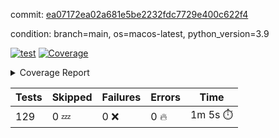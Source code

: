 commit: [ea07172ea02a681e5be2232fdc7729e400c622f4](https://github.com/rharley99/homebrew-file/tree/ea07172ea02a681e5be2232fdc7729e400c622f4)

condition: branch=main, os=macos-latest, python_version=3.9

[![test](https://github.com/rharley99/homebrew-file/actions/workflows/test.yml/badge.svg)](https://github.com/rharley99/homebrew-file/actions/runs/17007435271)
<a href="https://github.com/rharley99/homebrew-file/blob/ea07172ea02a681e5be2232fdc7729e400c622f4/README.md"><img alt="Coverage" src="https://img.shields.io/badge/Coverage-56%25-orange.svg" /></a><details><summary>Coverage Report </summary><table><tr><th>File</th><th>Stmts</th><th>Miss</th><th>Cover</th><th>Missing</th></tr><tbody><tr><td colspan="5"><b>bin</b></td></tr><tr><td>&nbsp; &nbsp;<a href="https://github.com/rharley99/homebrew-file/blob/ea07172ea02a681e5be2232fdc7729e400c622f4/bin/brew-file">brew-file</a></td><td>2222</td><td>982</td><td>56%</td><td><a href="https://github.com/rharley99/homebrew-file/blob/ea07172ea02a681e5be2232fdc7729e400c622f4/bin/brew-file#L56-L62">56&ndash;62</a>, <a href="https://github.com/rharley99/homebrew-file/blob/ea07172ea02a681e5be2232fdc7729e400c622f4/bin/brew-file#L149">149</a>, <a href="https://github.com/rharley99/homebrew-file/blob/ea07172ea02a681e5be2232fdc7729e400c622f4/bin/brew-file#L161">161</a>, <a href="https://github.com/rharley99/homebrew-file/blob/ea07172ea02a681e5be2232fdc7729e400c622f4/bin/brew-file#L164">164</a>, <a href="https://github.com/rharley99/homebrew-file/blob/ea07172ea02a681e5be2232fdc7729e400c622f4/bin/brew-file#L213">213</a>, <a href="https://github.com/rharley99/homebrew-file/blob/ea07172ea02a681e5be2232fdc7729e400c622f4/bin/brew-file#L307">307</a>, <a href="https://github.com/rharley99/homebrew-file/blob/ea07172ea02a681e5be2232fdc7729e400c622f4/bin/brew-file#L310">310</a>, <a href="https://github.com/rharley99/homebrew-file/blob/ea07172ea02a681e5be2232fdc7729e400c622f4/bin/brew-file#L378-L380">378&ndash;380</a>, <a href="https://github.com/rharley99/homebrew-file/blob/ea07172ea02a681e5be2232fdc7729e400c622f4/bin/brew-file#L389-L390">389&ndash;390</a>, <a href="https://github.com/rharley99/homebrew-file/blob/ea07172ea02a681e5be2232fdc7729e400c622f4/bin/brew-file#L484">484</a>, <a href="https://github.com/rharley99/homebrew-file/blob/ea07172ea02a681e5be2232fdc7729e400c622f4/bin/brew-file#L490-L493">490&ndash;493</a>, <a href="https://github.com/rharley99/homebrew-file/blob/ea07172ea02a681e5be2232fdc7729e400c622f4/bin/brew-file#L531-L555">531&ndash;555</a>, <a href="https://github.com/rharley99/homebrew-file/blob/ea07172ea02a681e5be2232fdc7729e400c622f4/bin/brew-file#L559-L567">559&ndash;567</a>, <a href="https://github.com/rharley99/homebrew-file/blob/ea07172ea02a681e5be2232fdc7729e400c622f4/bin/brew-file#L699">699</a>, <a href="https://github.com/rharley99/homebrew-file/blob/ea07172ea02a681e5be2232fdc7729e400c622f4/bin/brew-file#L821-L825">821&ndash;825</a>, <a href="https://github.com/rharley99/homebrew-file/blob/ea07172ea02a681e5be2232fdc7729e400c622f4/bin/brew-file#L838-L843">838&ndash;843</a>, <a href="https://github.com/rharley99/homebrew-file/blob/ea07172ea02a681e5be2232fdc7729e400c622f4/bin/brew-file#L854">854</a>, <a href="https://github.com/rharley99/homebrew-file/blob/ea07172ea02a681e5be2232fdc7729e400c622f4/bin/brew-file#L871">871</a>, <a href="https://github.com/rharley99/homebrew-file/blob/ea07172ea02a681e5be2232fdc7729e400c622f4/bin/brew-file#L875-L883">875&ndash;883</a>, <a href="https://github.com/rharley99/homebrew-file/blob/ea07172ea02a681e5be2232fdc7729e400c622f4/bin/brew-file#L892-L895">892&ndash;895</a>, <a href="https://github.com/rharley99/homebrew-file/blob/ea07172ea02a681e5be2232fdc7729e400c622f4/bin/brew-file#L897-L900">897&ndash;900</a>, <a href="https://github.com/rharley99/homebrew-file/blob/ea07172ea02a681e5be2232fdc7729e400c622f4/bin/brew-file#L902-L905">902&ndash;905</a>, <a href="https://github.com/rharley99/homebrew-file/blob/ea07172ea02a681e5be2232fdc7729e400c622f4/bin/brew-file#L907-L910">907&ndash;910</a>, <a href="https://github.com/rharley99/homebrew-file/blob/ea07172ea02a681e5be2232fdc7729e400c622f4/bin/brew-file#L921-L939">921&ndash;939</a>, <a href="https://github.com/rharley99/homebrew-file/blob/ea07172ea02a681e5be2232fdc7729e400c622f4/bin/brew-file#L991-L1002">991&ndash;1002</a>, <a href="https://github.com/rharley99/homebrew-file/blob/ea07172ea02a681e5be2232fdc7729e400c622f4/bin/brew-file#L1005-L1033">1005&ndash;1033</a>, <a href="https://github.com/rharley99/homebrew-file/blob/ea07172ea02a681e5be2232fdc7729e400c622f4/bin/brew-file#L1049-L1064">1049&ndash;1064</a>, <a href="https://github.com/rharley99/homebrew-file/blob/ea07172ea02a681e5be2232fdc7729e400c622f4/bin/brew-file#L1106">1106</a>, <a href="https://github.com/rharley99/homebrew-file/blob/ea07172ea02a681e5be2232fdc7729e400c622f4/bin/brew-file#L1122-L1127">1122&ndash;1127</a>, <a href="https://github.com/rharley99/homebrew-file/blob/ea07172ea02a681e5be2232fdc7729e400c622f4/bin/brew-file#L1131-L1133">1131&ndash;1133</a>, <a href="https://github.com/rharley99/homebrew-file/blob/ea07172ea02a681e5be2232fdc7729e400c622f4/bin/brew-file#L1137-L1140">1137&ndash;1140</a>, <a href="https://github.com/rharley99/homebrew-file/blob/ea07172ea02a681e5be2232fdc7729e400c622f4/bin/brew-file#L1144-L1146">1144&ndash;1146</a>, <a href="https://github.com/rharley99/homebrew-file/blob/ea07172ea02a681e5be2232fdc7729e400c622f4/bin/brew-file#L1150-L1152">1150&ndash;1152</a>, <a href="https://github.com/rharley99/homebrew-file/blob/ea07172ea02a681e5be2232fdc7729e400c622f4/bin/brew-file#L1156-L1158">1156&ndash;1158</a>, <a href="https://github.com/rharley99/homebrew-file/blob/ea07172ea02a681e5be2232fdc7729e400c622f4/bin/brew-file#L1162-L1164">1162&ndash;1164</a>, <a href="https://github.com/rharley99/homebrew-file/blob/ea07172ea02a681e5be2232fdc7729e400c622f4/bin/brew-file#L1168-L1170">1168&ndash;1170</a>, <a href="https://github.com/rharley99/homebrew-file/blob/ea07172ea02a681e5be2232fdc7729e400c622f4/bin/brew-file#L1174-L1176">1174&ndash;1176</a>, <a href="https://github.com/rharley99/homebrew-file/blob/ea07172ea02a681e5be2232fdc7729e400c622f4/bin/brew-file#L1180-L1183">1180&ndash;1183</a>, <a href="https://github.com/rharley99/homebrew-file/blob/ea07172ea02a681e5be2232fdc7729e400c622f4/bin/brew-file#L1187-L1189">1187&ndash;1189</a>, <a href="https://github.com/rharley99/homebrew-file/blob/ea07172ea02a681e5be2232fdc7729e400c622f4/bin/brew-file#L1207">1207</a>, <a href="https://github.com/rharley99/homebrew-file/blob/ea07172ea02a681e5be2232fdc7729e400c622f4/bin/brew-file#L1257-L1259">1257&ndash;1259</a>, <a href="https://github.com/rharley99/homebrew-file/blob/ea07172ea02a681e5be2232fdc7729e400c622f4/bin/brew-file#L1262">1262</a>, <a href="https://github.com/rharley99/homebrew-file/blob/ea07172ea02a681e5be2232fdc7729e400c622f4/bin/brew-file#L1268">1268</a>, <a href="https://github.com/rharley99/homebrew-file/blob/ea07172ea02a681e5be2232fdc7729e400c622f4/bin/brew-file#L1290-L1293">1290&ndash;1293</a>, <a href="https://github.com/rharley99/homebrew-file/blob/ea07172ea02a681e5be2232fdc7729e400c622f4/bin/brew-file#L1375">1375</a>, <a href="https://github.com/rharley99/homebrew-file/blob/ea07172ea02a681e5be2232fdc7729e400c622f4/bin/brew-file#L1413">1413</a>, <a href="https://github.com/rharley99/homebrew-file/blob/ea07172ea02a681e5be2232fdc7729e400c622f4/bin/brew-file#L1450">1450</a>, <a href="https://github.com/rharley99/homebrew-file/blob/ea07172ea02a681e5be2232fdc7729e400c622f4/bin/brew-file#L1453">1453</a>, <a href="https://github.com/rharley99/homebrew-file/blob/ea07172ea02a681e5be2232fdc7729e400c622f4/bin/brew-file#L1465">1465</a>, <a href="https://github.com/rharley99/homebrew-file/blob/ea07172ea02a681e5be2232fdc7729e400c622f4/bin/brew-file#L1467">1467</a>, <a href="https://github.com/rharley99/homebrew-file/blob/ea07172ea02a681e5be2232fdc7729e400c622f4/bin/brew-file#L1502-L1503">1502&ndash;1503</a>, <a href="https://github.com/rharley99/homebrew-file/blob/ea07172ea02a681e5be2232fdc7729e400c622f4/bin/brew-file#L1515-L1518">1515&ndash;1518</a>, <a href="https://github.com/rharley99/homebrew-file/blob/ea07172ea02a681e5be2232fdc7729e400c622f4/bin/brew-file#L1548-L1579">1548&ndash;1579</a>, <a href="https://github.com/rharley99/homebrew-file/blob/ea07172ea02a681e5be2232fdc7729e400c622f4/bin/brew-file#L1586">1586</a>, <a href="https://github.com/rharley99/homebrew-file/blob/ea07172ea02a681e5be2232fdc7729e400c622f4/bin/brew-file#L1588">1588</a>, <a href="https://github.com/rharley99/homebrew-file/blob/ea07172ea02a681e5be2232fdc7729e400c622f4/bin/brew-file#L1597-L1598">1597&ndash;1598</a>, <a href="https://github.com/rharley99/homebrew-file/blob/ea07172ea02a681e5be2232fdc7729e400c622f4/bin/brew-file#L1603">1603</a>, <a href="https://github.com/rharley99/homebrew-file/blob/ea07172ea02a681e5be2232fdc7729e400c622f4/bin/brew-file#L1609">1609</a>, <a href="https://github.com/rharley99/homebrew-file/blob/ea07172ea02a681e5be2232fdc7729e400c622f4/bin/brew-file#L1613-L1624">1613&ndash;1624</a>, <a href="https://github.com/rharley99/homebrew-file/blob/ea07172ea02a681e5be2232fdc7729e400c622f4/bin/brew-file#L1627-L1632">1627&ndash;1632</a>, <a href="https://github.com/rharley99/homebrew-file/blob/ea07172ea02a681e5be2232fdc7729e400c622f4/bin/brew-file#L1643-L1663">1643&ndash;1663</a>, <a href="https://github.com/rharley99/homebrew-file/blob/ea07172ea02a681e5be2232fdc7729e400c622f4/bin/brew-file#L1691">1691</a>, <a href="https://github.com/rharley99/homebrew-file/blob/ea07172ea02a681e5be2232fdc7729e400c622f4/bin/brew-file#L1730-L1737">1730&ndash;1737</a>, <a href="https://github.com/rharley99/homebrew-file/blob/ea07172ea02a681e5be2232fdc7729e400c622f4/bin/brew-file#L1744-L1752">1744&ndash;1752</a>, <a href="https://github.com/rharley99/homebrew-file/blob/ea07172ea02a681e5be2232fdc7729e400c622f4/bin/brew-file#L1768">1768</a>, <a href="https://github.com/rharley99/homebrew-file/blob/ea07172ea02a681e5be2232fdc7729e400c622f4/bin/brew-file#L1778">1778</a>, <a href="https://github.com/rharley99/homebrew-file/blob/ea07172ea02a681e5be2232fdc7729e400c622f4/bin/brew-file#L1784">1784</a>, <a href="https://github.com/rharley99/homebrew-file/blob/ea07172ea02a681e5be2232fdc7729e400c622f4/bin/brew-file#L1794">1794</a>, <a href="https://github.com/rharley99/homebrew-file/blob/ea07172ea02a681e5be2232fdc7729e400c622f4/bin/brew-file#L1803-L1804">1803&ndash;1804</a>, <a href="https://github.com/rharley99/homebrew-file/blob/ea07172ea02a681e5be2232fdc7729e400c622f4/bin/brew-file#L1808">1808</a>, <a href="https://github.com/rharley99/homebrew-file/blob/ea07172ea02a681e5be2232fdc7729e400c622f4/bin/brew-file#L1814">1814</a>, <a href="https://github.com/rharley99/homebrew-file/blob/ea07172ea02a681e5be2232fdc7729e400c622f4/bin/brew-file#L1820-L1824">1820&ndash;1824</a>, <a href="https://github.com/rharley99/homebrew-file/blob/ea07172ea02a681e5be2232fdc7729e400c622f4/bin/brew-file#L1840-L1847">1840&ndash;1847</a>, <a href="https://github.com/rharley99/homebrew-file/blob/ea07172ea02a681e5be2232fdc7729e400c622f4/bin/brew-file#L1854-L1858">1854&ndash;1858</a>, <a href="https://github.com/rharley99/homebrew-file/blob/ea07172ea02a681e5be2232fdc7729e400c622f4/bin/brew-file#L1862">1862</a>, <a href="https://github.com/rharley99/homebrew-file/blob/ea07172ea02a681e5be2232fdc7729e400c622f4/bin/brew-file#L1875-L1876">1875&ndash;1876</a>, <a href="https://github.com/rharley99/homebrew-file/blob/ea07172ea02a681e5be2232fdc7729e400c622f4/bin/brew-file#L1897-L2024">1897&ndash;2024</a>, <a href="https://github.com/rharley99/homebrew-file/blob/ea07172ea02a681e5be2232fdc7729e400c622f4/bin/brew-file#L2027-L2036">2027&ndash;2036</a>, <a href="https://github.com/rharley99/homebrew-file/blob/ea07172ea02a681e5be2232fdc7729e400c622f4/bin/brew-file#L2049">2049</a>, <a href="https://github.com/rharley99/homebrew-file/blob/ea07172ea02a681e5be2232fdc7729e400c622f4/bin/brew-file#L2054">2054</a>, <a href="https://github.com/rharley99/homebrew-file/blob/ea07172ea02a681e5be2232fdc7729e400c622f4/bin/brew-file#L2059-L2098">2059&ndash;2098</a>, <a href="https://github.com/rharley99/homebrew-file/blob/ea07172ea02a681e5be2232fdc7729e400c622f4/bin/brew-file#L2108-L2135">2108&ndash;2135</a>, <a href="https://github.com/rharley99/homebrew-file/blob/ea07172ea02a681e5be2232fdc7729e400c622f4/bin/brew-file#L2139-L2205">2139&ndash;2205</a>, <a href="https://github.com/rharley99/homebrew-file/blob/ea07172ea02a681e5be2232fdc7729e400c622f4/bin/brew-file#L2212-L2215">2212&ndash;2215</a>, <a href="https://github.com/rharley99/homebrew-file/blob/ea07172ea02a681e5be2232fdc7729e400c622f4/bin/brew-file#L2224-L2227">2224&ndash;2227</a>, <a href="https://github.com/rharley99/homebrew-file/blob/ea07172ea02a681e5be2232fdc7729e400c622f4/bin/brew-file#L2236-L2239">2236&ndash;2239</a>, <a href="https://github.com/rharley99/homebrew-file/blob/ea07172ea02a681e5be2232fdc7729e400c622f4/bin/brew-file#L2248-L2251">2248&ndash;2251</a>, <a href="https://github.com/rharley99/homebrew-file/blob/ea07172ea02a681e5be2232fdc7729e400c622f4/bin/brew-file#L2260-L2281">2260&ndash;2281</a>, <a href="https://github.com/rharley99/homebrew-file/blob/ea07172ea02a681e5be2232fdc7729e400c622f4/bin/brew-file#L2291-L2309">2291&ndash;2309</a>, <a href="https://github.com/rharley99/homebrew-file/blob/ea07172ea02a681e5be2232fdc7729e400c622f4/bin/brew-file#L2318-L2328">2318&ndash;2328</a>, <a href="https://github.com/rharley99/homebrew-file/blob/ea07172ea02a681e5be2232fdc7729e400c622f4/bin/brew-file#L2331-L2346">2331&ndash;2346</a>, <a href="https://github.com/rharley99/homebrew-file/blob/ea07172ea02a681e5be2232fdc7729e400c622f4/bin/brew-file#L2349-L2361">2349&ndash;2361</a>, <a href="https://github.com/rharley99/homebrew-file/blob/ea07172ea02a681e5be2232fdc7729e400c622f4/bin/brew-file#L2364-L2376">2364&ndash;2376</a>, <a href="https://github.com/rharley99/homebrew-file/blob/ea07172ea02a681e5be2232fdc7729e400c622f4/bin/brew-file#L2383">2383</a>, <a href="https://github.com/rharley99/homebrew-file/blob/ea07172ea02a681e5be2232fdc7729e400c622f4/bin/brew-file#L2387-L2394">2387&ndash;2394</a>, <a href="https://github.com/rharley99/homebrew-file/blob/ea07172ea02a681e5be2232fdc7729e400c622f4/bin/brew-file#L2401-L2402">2401&ndash;2402</a>, <a href="https://github.com/rharley99/homebrew-file/blob/ea07172ea02a681e5be2232fdc7729e400c622f4/bin/brew-file#L2431">2431</a>, <a href="https://github.com/rharley99/homebrew-file/blob/ea07172ea02a681e5be2232fdc7729e400c622f4/bin/brew-file#L2437">2437</a>, <a href="https://github.com/rharley99/homebrew-file/blob/ea07172ea02a681e5be2232fdc7729e400c622f4/bin/brew-file#L2445-L2449">2445&ndash;2449</a>, <a href="https://github.com/rharley99/homebrew-file/blob/ea07172ea02a681e5be2232fdc7729e400c622f4/bin/brew-file#L2460-L2463">2460&ndash;2463</a>, <a href="https://github.com/rharley99/homebrew-file/blob/ea07172ea02a681e5be2232fdc7729e400c622f4/bin/brew-file#L2470">2470</a>, <a href="https://github.com/rharley99/homebrew-file/blob/ea07172ea02a681e5be2232fdc7729e400c622f4/bin/brew-file#L2477">2477</a>, <a href="https://github.com/rharley99/homebrew-file/blob/ea07172ea02a681e5be2232fdc7729e400c622f4/bin/brew-file#L2481">2481</a>, <a href="https://github.com/rharley99/homebrew-file/blob/ea07172ea02a681e5be2232fdc7729e400c622f4/bin/brew-file#L2484">2484</a>, <a href="https://github.com/rharley99/homebrew-file/blob/ea07172ea02a681e5be2232fdc7729e400c622f4/bin/brew-file#L2506-L2539">2506&ndash;2539</a>, <a href="https://github.com/rharley99/homebrew-file/blob/ea07172ea02a681e5be2232fdc7729e400c622f4/bin/brew-file#L2560">2560</a>, <a href="https://github.com/rharley99/homebrew-file/blob/ea07172ea02a681e5be2232fdc7729e400c622f4/bin/brew-file#L2577-L2578">2577&ndash;2578</a>, <a href="https://github.com/rharley99/homebrew-file/blob/ea07172ea02a681e5be2232fdc7729e400c622f4/bin/brew-file#L2582">2582</a>, <a href="https://github.com/rharley99/homebrew-file/blob/ea07172ea02a681e5be2232fdc7729e400c622f4/bin/brew-file#L2587-L2588">2587&ndash;2588</a>, <a href="https://github.com/rharley99/homebrew-file/blob/ea07172ea02a681e5be2232fdc7729e400c622f4/bin/brew-file#L2594-L2614">2594&ndash;2614</a>, <a href="https://github.com/rharley99/homebrew-file/blob/ea07172ea02a681e5be2232fdc7729e400c622f4/bin/brew-file#L2618-L2628">2618&ndash;2628</a>, <a href="https://github.com/rharley99/homebrew-file/blob/ea07172ea02a681e5be2232fdc7729e400c622f4/bin/brew-file#L2631">2631</a>, <a href="https://github.com/rharley99/homebrew-file/blob/ea07172ea02a681e5be2232fdc7729e400c622f4/bin/brew-file#L2647">2647</a>, <a href="https://github.com/rharley99/homebrew-file/blob/ea07172ea02a681e5be2232fdc7729e400c622f4/bin/brew-file#L2651-L2657">2651&ndash;2657</a>, <a href="https://github.com/rharley99/homebrew-file/blob/ea07172ea02a681e5be2232fdc7729e400c622f4/bin/brew-file#L2659">2659</a>, <a href="https://github.com/rharley99/homebrew-file/blob/ea07172ea02a681e5be2232fdc7729e400c622f4/bin/brew-file#L2665">2665</a>, <a href="https://github.com/rharley99/homebrew-file/blob/ea07172ea02a681e5be2232fdc7729e400c622f4/bin/brew-file#L2694-L2706">2694&ndash;2706</a>, <a href="https://github.com/rharley99/homebrew-file/blob/ea07172ea02a681e5be2232fdc7729e400c622f4/bin/brew-file#L2722-L2723">2722&ndash;2723</a>, <a href="https://github.com/rharley99/homebrew-file/blob/ea07172ea02a681e5be2232fdc7729e400c622f4/bin/brew-file#L2725">2725</a>, <a href="https://github.com/rharley99/homebrew-file/blob/ea07172ea02a681e5be2232fdc7729e400c622f4/bin/brew-file#L2735">2735</a>, <a href="https://github.com/rharley99/homebrew-file/blob/ea07172ea02a681e5be2232fdc7729e400c622f4/bin/brew-file#L2750-L3018">2750&ndash;3018</a>, <a href="https://github.com/rharley99/homebrew-file/blob/ea07172ea02a681e5be2232fdc7729e400c622f4/bin/brew-file#L3038-L3040">3038&ndash;3040</a>, <a href="https://github.com/rharley99/homebrew-file/blob/ea07172ea02a681e5be2232fdc7729e400c622f4/bin/brew-file#L3049-L3059">3049&ndash;3059</a>, <a href="https://github.com/rharley99/homebrew-file/blob/ea07172ea02a681e5be2232fdc7729e400c622f4/bin/brew-file#L3071-L3077">3071&ndash;3077</a>, <a href="https://github.com/rharley99/homebrew-file/blob/ea07172ea02a681e5be2232fdc7729e400c622f4/bin/brew-file#L3089-L3103">3089&ndash;3103</a>, <a href="https://github.com/rharley99/homebrew-file/blob/ea07172ea02a681e5be2232fdc7729e400c622f4/bin/brew-file#L3109-L3146">3109&ndash;3146</a>, <a href="https://github.com/rharley99/homebrew-file/blob/ea07172ea02a681e5be2232fdc7729e400c622f4/bin/brew-file#L3154-L3178">3154&ndash;3178</a>, <a href="https://github.com/rharley99/homebrew-file/blob/ea07172ea02a681e5be2232fdc7729e400c622f4/bin/brew-file#L3182-L3195">3182&ndash;3195</a>, <a href="https://github.com/rharley99/homebrew-file/blob/ea07172ea02a681e5be2232fdc7729e400c622f4/bin/brew-file#L3199-L3212">3199&ndash;3212</a>, <a href="https://github.com/rharley99/homebrew-file/blob/ea07172ea02a681e5be2232fdc7729e400c622f4/bin/brew-file#L3216-L3229">3216&ndash;3229</a>, <a href="https://github.com/rharley99/homebrew-file/blob/ea07172ea02a681e5be2232fdc7729e400c622f4/bin/brew-file#L3233">3233</a>, <a href="https://github.com/rharley99/homebrew-file/blob/ea07172ea02a681e5be2232fdc7729e400c622f4/bin/brew-file#L3263-L3264">3263&ndash;3264</a>, <a href="https://github.com/rharley99/homebrew-file/blob/ea07172ea02a681e5be2232fdc7729e400c622f4/bin/brew-file#L3355">3355</a>, <a href="https://github.com/rharley99/homebrew-file/blob/ea07172ea02a681e5be2232fdc7729e400c622f4/bin/brew-file#L3357">3357</a>, <a href="https://github.com/rharley99/homebrew-file/blob/ea07172ea02a681e5be2232fdc7729e400c622f4/bin/brew-file#L3362-L3373">3362&ndash;3373</a>, <a href="https://github.com/rharley99/homebrew-file/blob/ea07172ea02a681e5be2232fdc7729e400c622f4/bin/brew-file#L3389">3389</a>, <a href="https://github.com/rharley99/homebrew-file/blob/ea07172ea02a681e5be2232fdc7729e400c622f4/bin/brew-file#L3407-L3424">3407&ndash;3424</a>, <a href="https://github.com/rharley99/homebrew-file/blob/ea07172ea02a681e5be2232fdc7729e400c622f4/bin/brew-file#L3447">3447</a>, <a href="https://github.com/rharley99/homebrew-file/blob/ea07172ea02a681e5be2232fdc7729e400c622f4/bin/brew-file#L3453">3453</a>, <a href="https://github.com/rharley99/homebrew-file/blob/ea07172ea02a681e5be2232fdc7729e400c622f4/bin/brew-file#L3457-L3468">3457&ndash;3468</a>, <a href="https://github.com/rharley99/homebrew-file/blob/ea07172ea02a681e5be2232fdc7729e400c622f4/bin/brew-file#L3477">3477</a>, <a href="https://github.com/rharley99/homebrew-file/blob/ea07172ea02a681e5be2232fdc7729e400c622f4/bin/brew-file#L3489">3489</a>, <a href="https://github.com/rharley99/homebrew-file/blob/ea07172ea02a681e5be2232fdc7729e400c622f4/bin/brew-file#L3491-L3495">3491&ndash;3495</a>, <a href="https://github.com/rharley99/homebrew-file/blob/ea07172ea02a681e5be2232fdc7729e400c622f4/bin/brew-file#L3499-L3502">3499&ndash;3502</a>, <a href="https://github.com/rharley99/homebrew-file/blob/ea07172ea02a681e5be2232fdc7729e400c622f4/bin/brew-file#L3505-L3508">3505&ndash;3508</a>, <a href="https://github.com/rharley99/homebrew-file/blob/ea07172ea02a681e5be2232fdc7729e400c622f4/bin/brew-file#L3511-L3519">3511&ndash;3519</a>, <a href="https://github.com/rharley99/homebrew-file/blob/ea07172ea02a681e5be2232fdc7729e400c622f4/bin/brew-file#L3548-L3555">3548&ndash;3555</a>, <a href="https://github.com/rharley99/homebrew-file/blob/ea07172ea02a681e5be2232fdc7729e400c622f4/bin/brew-file#L3566-L3573">3566&ndash;3573</a>, <a href="https://github.com/rharley99/homebrew-file/blob/ea07172ea02a681e5be2232fdc7729e400c622f4/bin/brew-file#L3654-L3656">3654&ndash;3656</a>, <a href="https://github.com/rharley99/homebrew-file/blob/ea07172ea02a681e5be2232fdc7729e400c622f4/bin/brew-file#L3679">3679</a>, <a href="https://github.com/rharley99/homebrew-file/blob/ea07172ea02a681e5be2232fdc7729e400c622f4/bin/brew-file#L3685">3685</a>, <a href="https://github.com/rharley99/homebrew-file/blob/ea07172ea02a681e5be2232fdc7729e400c622f4/bin/brew-file#L3697-L4380">3697&ndash;4380</a>, <a href="https://github.com/rharley99/homebrew-file/blob/ea07172ea02a681e5be2232fdc7729e400c622f4/bin/brew-file#L4384">4384</a></td></tr><tr><td><b>TOTAL</b></td><td><b>2222</b></td><td><b>982</b></td><td><b>56%</b></td><td>&nbsp;</td></tr></tbody></table></details>

| Tests | Skipped | Failures | Errors | Time |
| ----- | ------- | -------- | -------- | ------------------ |
| 129 | 0 :zzz: | 0 :x: | 0 :fire: | 1m 5s :stopwatch: |

